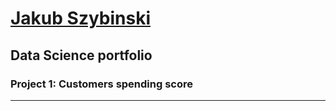 # [Jakub Szybinski](https://www.linkedin.com/in/jakubszybinski/)
## Data Science portfolio
### Project 1: Customers spending score


***
